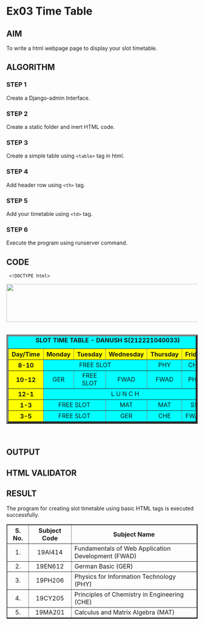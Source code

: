 # Ex03 Time Table

## AIM
To write a html webpage page to display your slot timetable.

## ALGORITHM
### STEP 1
Create a Django-admin Interface.

### STEP 2
Create a static folder and inert HTML code.

### STEP 3
Create a simple table using ```<table>``` tag in html.

### STEP 4
Add header row using ```<th>``` tag.

### STEP 5
Add your timetable using ```<td>``` tag.

### STEP 6
Execute the program using runserver command.

## CODE
     <!DOCTYPE html>
 <html lang="en">
 <head>
 <title>Slot Timetable</title>
 </head>
 <body>
 <center>
 <img src="c:\Users\Danush S\Downloads\logo.png" height="100" width="540">
 </center>
 <br>
 <table align="center" width="540" cellspacing="2" cellpadding="4" border="5" bgcolor="cyan">
 <caption><b>SLOT TIME TABLE - DANUSH S(212221040033)</b></caption>
 <tr align="center">
 <th bgcolor="yellow">Day/Time</th>
 <th bgcolor="yellow">Monday</th>
 <th bgcolor="yellow">Tuesday</th>
 <th bgcolor="yellow">Wednesday</th>
 <th bgcolor="yellow">Thursday</th>
 <th bgcolor="yellow">Friday</th>
 </tr>
 <tr align="center">
 <th bgcolor="yellow">8-10</th>
 <td colspan="3">FREE SLOT</td>
 <td>PHY</td>
 <td>CHE</td>
 </tr>
 <tr align="center">
 <th bgcolor="yellow">10-12</th>
 <td>GER</td>
 <td> FREE SLOT </td>
 <td>FWAD</td>
 <td>FWAD</td>
 <td>PHY</td>
 </tr>
 <tr>
 <th bgcolor="yellow">12-1</th>
 <td colspan="5" align="center">L U N C H</td>
 </tr>
 <tr align="center">
 <th bgcolor="yellow">1-3</th>
 <td colspan="2"> FREE SLOT </td>
 <td>MAT</td>
 <td>MAT</td>
 <td>SS</td>
 </tr>
 <tr align="center">
 <th bgcolor="yellow">3-5</th>
 <td colspan="2"> FREE SLOT </td>
 <td>GER</td>
 <td>CHE</td>
 <td>FWAD</td>
 </tr>
 </table>
 <br>
 <table align="center" cellspacing="2" cellpadding="4" border="2">
 <tr align="center">
 <th>S. No.</th>
 <th>Subject Code</th>
 <th>Subject Name</th>
 </tr>
 <tr>
 <td align="center">1.</td>
 <td align="center">19AI414</td>
 <td>Fundamentals of Web Application Development (FWAD)</td>
 </tr>
 <tr>
 <td align="center">2.</td>
 <td align="center">19EN612</td>
 <td>German Basic (GER)</td>
 </tr>
 <tr>
 <td align="center">3.</td>
 <td align="center">19PH206</td>
 <td>Physics for Information Technology (PHY)</td>
 </tr>
 <tr>
 <td align="center">4.</td>
 <td align="center">19CY205</td>
 <td>Principles of Chemistry in Engineering (CHE)</td>
 </tr>
 <tr>
 <td align="center">5.</td>
 <td align="center">19MA201</td>
 <td>Calculus and Matrix Algebra (MAT)  
 </td>
 </tr>

## OUTPUT


## HTML VALIDATOR


## RESULT
The program for creating slot timetable using basic HTML tags is executed successfully.
